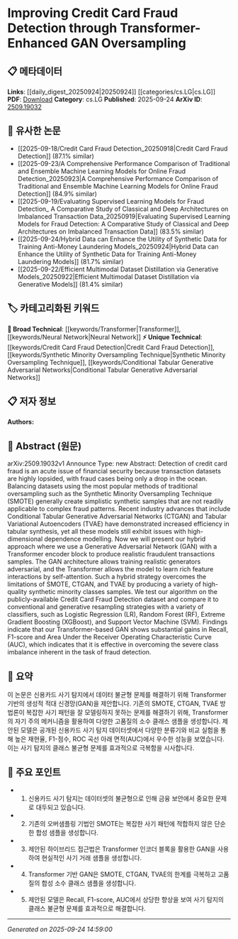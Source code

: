 <!-- KEYWORD_LINKING_METADATA:
{
  "processed_timestamp": "2025-09-24T14:59:00.387371",
  "vocabulary_version": "1.0",
  "selected_keywords": [
    "Transformer",
    "Neural Network",
    "Credit Card Fraud Detection",
    "Synthetic Minority Oversampling Technique",
    "Conditional Tabular Generative Adversarial Networks"
  ],
  "rejected_keywords": [],
  "similarity_scores": {
    "Transformer": 0.85,
    "Neural Network": 0.8,
    "Credit Card Fraud Detection": 0.78,
    "Synthetic Minority Oversampling Technique": 0.77,
    "Conditional Tabular Generative Adversarial Networks": 0.79
  },
  "extraction_method": "AI_prompt_based",
  "budget_applied": true,
  "candidates_json": {
    "candidates": [
      {
        "surface": "Transformer",
        "canonical": "Transformer",
        "aliases": [],
        "category": "broad_technical",
        "rationale": "Transformers are a foundational model in deep learning, enabling rich feature interactions through self-attention.",
        "novelty_score": 0.45,
        "connectivity_score": 0.9,
        "specificity_score": 0.7,
        "link_intent_score": 0.85
      },
      {
        "surface": "Generative Adversarial Network",
        "canonical": "Neural Network",
        "aliases": [
          "GAN"
        ],
        "category": "broad_technical",
        "rationale": "GANs are a key architecture for generating synthetic data, relevant for linking to neural network discussions.",
        "novelty_score": 0.5,
        "connectivity_score": 0.88,
        "specificity_score": 0.65,
        "link_intent_score": 0.8
      },
      {
        "surface": "Credit Card Fraud Detection",
        "canonical": "Credit Card Fraud Detection",
        "aliases": [],
        "category": "unique_technical",
        "rationale": "This is a specific application area that benefits from linking to financial security and fraud prevention studies.",
        "novelty_score": 0.75,
        "connectivity_score": 0.7,
        "specificity_score": 0.85,
        "link_intent_score": 0.78
      },
      {
        "surface": "Synthetic Minority Oversampling Technique",
        "canonical": "Synthetic Minority Oversampling Technique",
        "aliases": [
          "SMOTE"
        ],
        "category": "unique_technical",
        "rationale": "SMOTE is a well-known method for handling class imbalance, relevant for discussions on data balancing techniques.",
        "novelty_score": 0.65,
        "connectivity_score": 0.75,
        "specificity_score": 0.8,
        "link_intent_score": 0.77
      },
      {
        "surface": "Conditional Tabular Generative Adversarial Networks",
        "canonical": "Conditional Tabular Generative Adversarial Networks",
        "aliases": [
          "CTGAN"
        ],
        "category": "unique_technical",
        "rationale": "CTGANs are specialized GANs for tabular data synthesis, linking to advanced data generation techniques.",
        "novelty_score": 0.7,
        "connectivity_score": 0.72,
        "specificity_score": 0.82,
        "link_intent_score": 0.79
      }
    ],
    "ban_list_suggestions": [
      "financial security",
      "transaction datasets",
      "variety of classifiers"
    ]
  },
  "decisions": [
    {
      "candidate_surface": "Transformer",
      "resolved_canonical": "Transformer",
      "decision": "linked",
      "scores": {
        "novelty": 0.45,
        "connectivity": 0.9,
        "specificity": 0.7,
        "link_intent": 0.85
      }
    },
    {
      "candidate_surface": "Generative Adversarial Network",
      "resolved_canonical": "Neural Network",
      "decision": "linked",
      "scores": {
        "novelty": 0.5,
        "connectivity": 0.88,
        "specificity": 0.65,
        "link_intent": 0.8
      }
    },
    {
      "candidate_surface": "Credit Card Fraud Detection",
      "resolved_canonical": "Credit Card Fraud Detection",
      "decision": "linked",
      "scores": {
        "novelty": 0.75,
        "connectivity": 0.7,
        "specificity": 0.85,
        "link_intent": 0.78
      }
    },
    {
      "candidate_surface": "Synthetic Minority Oversampling Technique",
      "resolved_canonical": "Synthetic Minority Oversampling Technique",
      "decision": "linked",
      "scores": {
        "novelty": 0.65,
        "connectivity": 0.75,
        "specificity": 0.8,
        "link_intent": 0.77
      }
    },
    {
      "candidate_surface": "Conditional Tabular Generative Adversarial Networks",
      "resolved_canonical": "Conditional Tabular Generative Adversarial Networks",
      "decision": "linked",
      "scores": {
        "novelty": 0.7,
        "connectivity": 0.72,
        "specificity": 0.82,
        "link_intent": 0.79
      }
    }
  ]
}
-->

# Improving Credit Card Fraud Detection through Transformer-Enhanced GAN Oversampling

## 📋 메타데이터

**Links**: [[daily_digest_20250924|20250924]] [[categories/cs.LG|cs.LG]]
**PDF**: [Download](https://arxiv.org/pdf/2509.19032.pdf)
**Category**: cs.LG
**Published**: 2025-09-24
**ArXiv ID**: [2509.19032](https://arxiv.org/abs/2509.19032)

## 🔗 유사한 논문
- [[2025-09-18/Credit Card Fraud Detection_20250918|Credit Card Fraud Detection]] (87.1% similar)
- [[2025-09-23/A Comprehensive Performance Comparison of Traditional and Ensemble Machine Learning Models for Online Fraud Detection_20250923|A Comprehensive Performance Comparison of Traditional and Ensemble Machine Learning Models for Online Fraud Detection]] (84.9% similar)
- [[2025-09-19/Evaluating Supervised Learning Models for Fraud Detection_ A Comparative Study of Classical and Deep Architectures on Imbalanced Transaction Data_20250919|Evaluating Supervised Learning Models for Fraud Detection: A Comparative Study of Classical and Deep Architectures on Imbalanced Transaction Data]] (83.5% similar)
- [[2025-09-24/Hybrid Data can Enhance the Utility of Synthetic Data for Training Anti-Money Laundering Models_20250924|Hybrid Data can Enhance the Utility of Synthetic Data for Training Anti-Money Laundering Models]] (81.7% similar)
- [[2025-09-22/Efficient Multimodal Dataset Distillation via Generative Models_20250922|Efficient Multimodal Dataset Distillation via Generative Models]] (81.4% similar)

## 🏷️ 카테고리화된 키워드
**🧠 Broad Technical**: [[keywords/Transformer|Transformer]], [[keywords/Neural Network|Neural Network]]
**⚡ Unique Technical**: [[keywords/Credit Card Fraud Detection|Credit Card Fraud Detection]], [[keywords/Synthetic Minority Oversampling Technique|Synthetic Minority Oversampling Technique]], [[keywords/Conditional Tabular Generative Adversarial Networks|Conditional Tabular Generative Adversarial Networks]]

## 📋 저자 정보

**Authors:** 

## 📄 Abstract (원문)

arXiv:2509.19032v1 Announce Type: new 
Abstract: Detection of credit card fraud is an acute issue of financial security because transaction datasets are highly lopsided, with fraud cases being only a drop in the ocean. Balancing datasets using the most popular methods of traditional oversampling such as the Synthetic Minority Oversampling Technique (SMOTE) generally create simplistic synthetic samples that are not readily applicable to complex fraud patterns. Recent industry advances that include Conditional Tabular Generative Adversarial Networks (CTGAN) and Tabular Variational Autoencoders (TVAE) have demonstrated increased efficiency in tabular synthesis, yet all these models still exhibit issues with high-dimensional dependence modelling. Now we will present our hybrid approach where we use a Generative Adversarial Network (GAN) with a Transformer encoder block to produce realistic fraudulent transactions samples. The GAN architecture allows training realistic generators adversarial, and the Transformer allows the model to learn rich feature interactions by self-attention. Such a hybrid strategy overcomes the limitations of SMOTE, CTGAN, and TVAE by producing a variety of high-quality synthetic minority classes samples. We test our algorithm on the publicly-available Credit Card Fraud Detection dataset and compare it to conventional and generative resampling strategies with a variety of classifiers, such as Logistic Regression (LR), Random Forest (RF), Extreme Gradient Boosting (XGBoost), and Support Vector Machine (SVM). Findings indicate that our Transformer-based GAN shows substantial gains in Recall, F1-score and Area Under the Receiver Operating Characteristic Curve (AUC), which indicates that it is effective in overcoming the severe class imbalance inherent in the task of fraud detection.

## 📝 요약

이 논문은 신용카드 사기 탐지에서 데이터 불균형 문제를 해결하기 위해 Transformer 기반의 생성적 적대 신경망(GAN)을 제안합니다. 기존의 SMOTE, CTGAN, TVAE 방법론이 복잡한 사기 패턴을 잘 모델링하지 못하는 문제를 해결하기 위해, Transformer의 자기 주의 메커니즘을 활용하여 다양한 고품질의 소수 클래스 샘플을 생성합니다. 제안된 모델은 공개된 신용카드 사기 탐지 데이터셋에서 다양한 분류기와 비교 실험을 통해 높은 재현율, F1-점수, ROC 곡선 아래 면적(AUC)에서 우수한 성능을 보였습니다. 이는 사기 탐지의 클래스 불균형 문제를 효과적으로 극복함을 시사합니다.

## 🎯 주요 포인트

- 1. 신용카드 사기 탐지는 데이터셋의 불균형으로 인해 금융 보안에서 중요한 문제로 대두되고 있습니다.
- 2. 기존의 오버샘플링 기법인 SMOTE는 복잡한 사기 패턴에 적합하지 않은 단순한 합성 샘플을 생성합니다.
- 3. 제안된 하이브리드 접근법은 Transformer 인코더 블록을 활용한 GAN을 사용하여 현실적인 사기 거래 샘플을 생성합니다.
- 4. Transformer 기반 GAN은 SMOTE, CTGAN, TVAE의 한계를 극복하고 고품질의 합성 소수 클래스 샘플을 생성합니다.
- 5. 제안된 모델은 Recall, F1-score, AUC에서 상당한 향상을 보여 사기 탐지의 클래스 불균형 문제를 효과적으로 해결합니다.


---

*Generated on 2025-09-24 14:59:00*